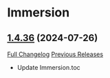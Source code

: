 # Immersion

## [1.4.36](https://github.com/seblindfors/Immersion/tree/1.4.36) (2024-07-26)
[Full Changelog](https://github.com/seblindfors/Immersion/compare/1.4.35...1.4.36) [Previous Releases](https://github.com/seblindfors/Immersion/releases)

- Update Immersion.toc  
